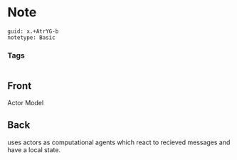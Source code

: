 # Note
```
guid: x.+AtrYG-b
notetype: Basic
```

### Tags
```
```

## Front
Actor Model

## Back
uses actors as computational agents which react to recieved messages and have a local state.
